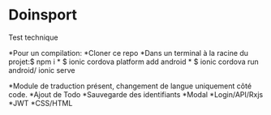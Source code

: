 # Doinsport
Test technique

*Pour un compilation: *Cloner ce repo
                     *Dans un terminal à la racine du projet:$ npm i
                                  *                          $ ionic cordova platform add android
                                  *                          $ ionic cordova run android/ ionic serve

*Module de traduction présent, changement de langue uniquement côté code.
*Ajout de Todo
*Sauvegarde des identifiants
*Modal
*Login/API/Rxjs
*JWT
*CSS/HTML
